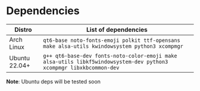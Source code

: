 # Dependencies

| Distro | List of dependencies |
|---|---|
| Arch Linux | `qt6-base noto-fonts-emoji polkit ttf-opensans make alsa-utils kwindowsystem python3 xcompmgr`|
| Ubuntu 22.04+ | `g++ qt6-base-dev fonts-noto-color-emoji make alsa-utils libkf5windowsystem-dev python3 xcompmgr libxkbcommon-dev` |

**Note**: Ubuntu deps will be tested soon
